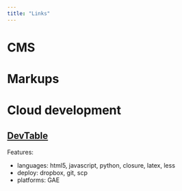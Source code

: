 ```yaml
---
title: "Links"
---
```


# CMS

# Markups

# Cloud development

## [DevTable](http://try.devtable.com/)
Features:
- languages: html5, javascript, python, closure, latex, less
- deploy: dropbox, git, scp
- platforms: GAE
